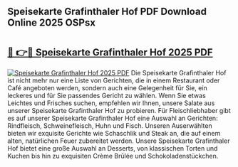 ## Speisekarte Grafinthaler Hof PDF Download Online 2025 OSPsx

# <h2><a href="http://gc6s9eo.nevu.top/?p=Speisekarte+Grafinthaler+Hof">🔗 👉🔴 Speisekarte Grafinthaler Hof 2025 PDF</a></h2>

[![Speisekarte Grafinthaler Hof 2025 PDF](https://i.imgur.com/dBaPXMq.png)](http://gc6s9eo.nevu.top/?p=Speisekarte+Grafinthaler+Hof)
Die Speisekarte Grafinthaler Hof ist nicht mehr nur eine Liste von Gerichten, die in einem Restaurant oder Café angeboten werden, sondern auch eine Gelegenheit für Sie, ein leckeres und für Sie passendes Gericht zu wählen. Wenn Sie etwas Leichtes und Frisches suchen, empfehlen wir Ihnen, unsere Salate aus unserer Speisekarte Grafinthaler Hof zu probieren. Für Fleischliebhaber gibt es auf unserer Speisekarte Grafinthaler Hof eine Auswahl an Gerichten: Rindfleisch, Schweinefleisch, Huhn und Fisch. Unseren Auserwählten bieten wir exquisite Gerichte wie Schaschlik und Steak an, die auf einem alten, natürlichen Feuer zubereitet werden. Unsere Speisekarte Grafinthaler Hof bietet eine große Auswahl an Desserts, von klassischen Torten und Kuchen bis hin zu exquisiten Crème Brûlée und Schokoladenstückchen.
